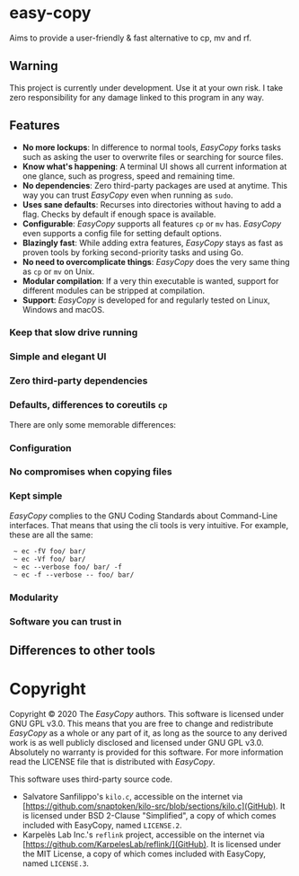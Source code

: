# easy-copy
Aims to provide a user-friendly &amp; fast alternative to cp, mv and rf.

<!-- Put a catching GIF here -->

## Warning
This project is currently under development.
Use it at your own risk. I take zero responsibility for any damage linked to this program in any way.

## Features
 - **No more lockups**: In difference to normal tools, *EasyCopy* forks tasks such as asking the user to overwrite files or searching for source files.
 - **Know what's happening**: A terminal UI shows all current information at one glance, such as progress, speed and remaining time.
 - **No dependencies**: Zero third-party packages are used at anytime. This way you can trust *EasyCopy* even when running as `sudo`.
 - **Uses sane defaults**: Recurses into directories without having to add a flag. Checks by default if enough space is available.
 - **Configurable**: *EasyCopy* supports all features `cp` or `mv` has. *EasyCopy* even supports a config file for setting default options.
 - **Blazingly fast**: While adding extra features, *EasyCopy* stays as fast as proven tools by forking second-priority tasks and using Go.
 - **No need to overcomplicate things**: *EasyCopy* does the very same thing as `cp` or `mv` on Unix. 
 - **Modular compilation**: If a very thin executable is wanted, support for different modules can be stripped at compilation.
 - **Support**: *EasyCopy* is developed for and regularly tested on Linux, Windows and macOS.

### Keep that slow drive running
<!-- Threading -->

### Simple and elegant UI
<!-- some gif or so -->

### Zero third-party dependencies
<!-- how many sol, which go packages are used -->

###  Defaults, differences to coreutils `cp`
There are only some memorable differences:
<!-- ... -->

### Configuration
<!-- show a basic configuration file, time how long it takes to read this -->

### No compromises when copying files
<!-- time the different copy methods -->

### Kept simple
<!-- https://www.gnu.org/prep/standards/html_node/Command_002dLine-Interfaces.html -->
*EasyCopy* complies to the GNU Coding Standards about Command-Line interfaces. That means that using the cli tools is very intuitive. For example, these are all the same:
```
 ~ ec -fV foo/ bar/
 ~ ec -Vf foo/ bar/
 ~ ec --verbose foo/ bar/ -f
 ~ ec -f --verbose -- foo/ bar/
```

### Modularity
<!-- show different configurations and time them -->

### Software you can trust in

## Differences to other tools

# Copyright
Copyright &#169; 2020 The *EasyCopy* authors.
This software is licensed under GNU GPL v3.0.
This means that you are free to change and redistribute *EasyCopy* as a whole or any part of it, as long as the source to any derived work is as well publicly disclosed and licensed under GNU GPL v3.0.
Absolutely no warranty is provided for this software.
For more information read the LICENSE file that is distributed with *EasyCopy*.

This software uses third-party source code.
 - Salvatore Sanfilippo's `kilo.c`, accessible on the internet via [https://github.com/snaptoken/kilo-src/blob/sections/kilo.c](GitHub). It is licensed under BSD 2-Clause "Simplified", a copy of which comes included with EasyCopy, named `LICENSE.2`.
 - Karpelès Lab Inc.'s `reflink` project, accessible on the internet via [https://github.com/KarpelesLab/reflink/](GitHub). It is licensed under the MIT License, a copy of which comes included with EasyCopy, named `LICENSE.3`.
